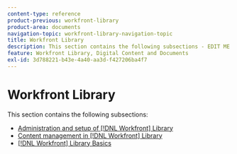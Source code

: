 ```yaml
---
content-type: reference
product-previous: workfront-library
product-area: documents
navigation-topic: workfront-library-navigation-topic
title: Workfront Library
description: This section contains the following subsections - EDIT ME.
feature: Workfront Library, Digital Content and Documents
exl-id: 3d788221-b43e-4a40-aa3d-f427206ba4f7
---
```

# Workfront Library

This section contains the following subsections:

* [Administration and setup of [!DNL Workfront] Library](../workfront-library/administration-and-setup/administration-and-setup-library.md)
* [Content management in [!DNL Workfront] Library](../workfront-library/content-management/content-management.md)
* [[!DNL Workfront] Library Basics](../workfront-library/content-management/basics/basics.md)
